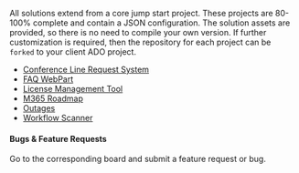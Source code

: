 All solutions extend from a core jump start project. These projects are 80-100% complete and contain a JSON configuration. The solution assets are provided, so there is no need to compile your own version. If further customization is required, then the repository for each project can be `forked` to your client ADO project.

* [Conference Line Request System](/solutions/clrs)
* [FAQ WebPart](/solutions/faq)
* [License Management Tool](/solutions/lmt)
* [M365 Roadmap](/solutions/m365-roadmap)
* [Outages](/solutions/outages)
* [Workflow Scanner](/solutions/wf-scanner)

#### Bugs & Feature Requests

Go to the corresponding board and submit a feature request or bug.